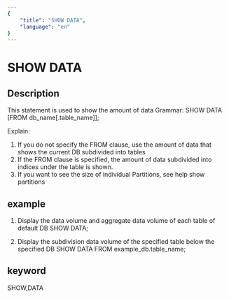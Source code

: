 ```yaml
---
{
    "title": "SHOW DATA",
    "language": "en"
}
---
```


<!-- 
Licensed to the Apache Software Foundation (ASF) under one
or more contributor license agreements.  See the NOTICE file
distributed with this work for additional information
regarding copyright ownership.  The ASF licenses this file
to you under the Apache License, Version 2.0 (the
"License"); you may not use this file except in compliance
with the License.  You may obtain a copy of the License at

  http://www.apache.org/licenses/LICENSE-2.0

Unless required by applicable law or agreed to in writing,
software distributed under the License is distributed on an
"AS IS" BASIS, WITHOUT WARRANTIES OR CONDITIONS OF ANY
KIND, either express or implied.  See the License for the
specific language governing permissions and limitations
under the License.
-->

# SHOW DATA
## Description
This statement is used to show the amount of data
Grammar:
SHOW DATA [FROM db_name[.table_name]];

Explain:
1. If you do not specify the FROM clause, use the amount of data that shows the current DB subdivided into tables
2. If the FROM clause is specified, the amount of data subdivided into indices under the table is shown.
3. If you want to see the size of individual Partitions, see help show partitions

## example
1. Display the data volume and aggregate data volume of each table of default DB
SHOW DATA;

2. Display the subdivision data volume of the specified table below the specified DB
SHOW DATA FROM example_db.table_name;

## keyword
SHOW,DATA
